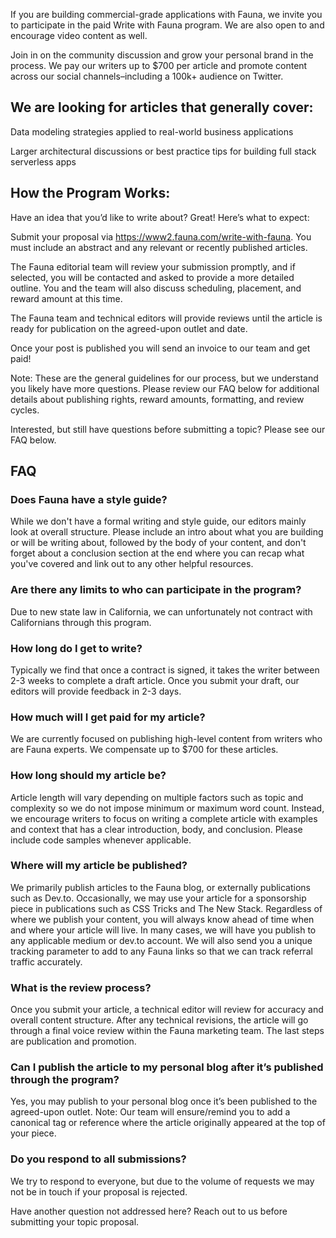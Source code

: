 If you are building commercial-grade applications with Fauna, we invite you to participate in the paid Write with Fauna program. We are also open to and encourage video content as well. 

Join in on the community discussion and grow your personal brand in the process. We pay our writers up to $700 per article and promote content across our social channels–including a 100k+ audience on Twitter. 

## We are looking for articles that generally cover: 

Data modeling strategies applied to real-world business applications  

Larger architectural discussions or best practice tips for building full stack serverless apps

 ## How the Program Works: 

Have an idea that you’d like to write about? Great! Here’s what to expect: 

Submit your proposal via https://www2.fauna.com/write-with-fauna. You must include an abstract and any relevant or recently published articles. 

The Fauna editorial team will review your submission promptly, and if selected, you will be contacted and asked to provide a more detailed outline. You and the team will also discuss scheduling, placement, and reward amount at this time.  

The Fauna team and technical editors will provide reviews until the article is ready for publication on the agreed-upon outlet and date.  

Once your post is published you will send an invoice to our team and get paid! 

Note: These are the general guidelines for our process, but we understand you likely have more questions. Please review our FAQ below for additional details about publishing rights, reward amounts, formatting, and review cycles. 
 
Interested, but still have questions before submitting a topic? Please see our FAQ below.

## FAQ

### Does Fauna have a style guide? 
While we don't have a formal writing and style guide, our editors mainly look at overall structure. Please include an intro about what you are building or will be writing about, followed by the body of your content, and don't forget about a conclusion section at the end where you can recap what you've covered and link out to any other helpful resources. 

### Are there any limits to who can participate in the program? 
Due to new state law in California, we can unfortunately not contract with Californians through this program. 

### How long do I get to write?  
Typically we find that once a contract is signed, it takes the writer between 2-3 weeks to complete a draft article. Once you submit your draft, our editors will provide feedback in 2-3 days. 

### How much will I get paid for my article?
We are currently focused on publishing high-level content from writers who are Fauna experts. We compensate up to $700 for these articles.

### How long should my article be?  
Article length will vary depending on multiple factors such as topic and complexity so we do not impose minimum or maximum word count. Instead, we encourage writers to focus on writing a complete article with examples and context that has a clear introduction, body, and conclusion. Please include code samples whenever applicable. 

### Where will my article be published? 
We primarily publish articles to the Fauna blog, or externally publications such as Dev.to. Occasionally, we may use your article for a sponsorship piece in publications such as CSS Tricks and The New Stack. Regardless of where we publish your content, you will always know ahead of time when and where your article will live. In many cases, we will have you publish to any applicable medium or dev.to account. We will also send you a unique tracking parameter to add to any Fauna links so that we can track referral traffic accurately. 

### What is the review process?  
Once you submit your article, a technical editor will review for accuracy and overall content structure. After any technical revisions, the article will go through a final voice review within the Fauna marketing team. The last steps are publication and promotion. 

### Can I publish the article to my personal blog after it’s published through the program? 
Yes, you may publish to your personal blog once it’s been published to the agreed-upon outlet. Note: Our team will ensure/remind you to add a canonical tag or reference where the article originally appeared at the top of your piece. 

### Do you respond to all submissions?
We try to respond to everyone, but due to the volume of requests we may not be in touch if your proposal is rejected. 

Have another question not addressed here? Reach out to us before submitting your topic proposal.    

